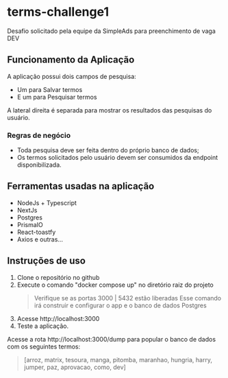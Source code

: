 # terms-challenge1
Desafio solicitado pela equipe da SimpleAds para preenchimento de vaga DEV

## Funcionamento da Aplicação
A aplicação possui dois campos de pesquisa:

* Um para Salvar termos
* E um para Pesquisar termos

A lateral direita é separada para mostrar os resultados das pesquisas do usuário.

### Regras de negócio
* Toda pesquisa deve ser feita dentro do próprio banco de dados;
* Os termos solicitados pelo usuário devem ser consumidos da endpoint disponibilizada.

## Ferramentas usadas na aplicação
* NodeJs + Typescript
* NextJs
* Postgres
* PrismaIO
* React-toastfy
* Axios
e outras...

## Instruções de uso
1. Clone o repositório no github
2. Execute o comando "docker compose up" no diretório raiz do projeto
   > Verifique se as portas 3000 | 5432 estão liberadas
   > Esse comando irá construir e configurar o app e o banco de dados Postgres
3. Acesse http://localhost:3000
4. Teste a aplicação.

Acesse a rota http://localhost:3000/dump para popular o banco de dados com os seguintes termos:
>[arroz, matrix, tesoura, manga, pitomba, maranhao, hungria, harry, jumper, paz, aprovacao, como, dev]
